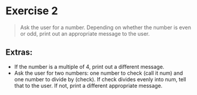 # Exercise 2

> Ask the user for a number. Depending on whether the number is even or odd, print out an appropriate message to the 
> user.

## Extras:
- If the number is a multiple of 4, print out a different message.
- Ask the user for two numbers: one number to check (call it num) and one number to divide by (check). If check 
divides evenly into num, tell that to the user. If not, print a different appropriate message.